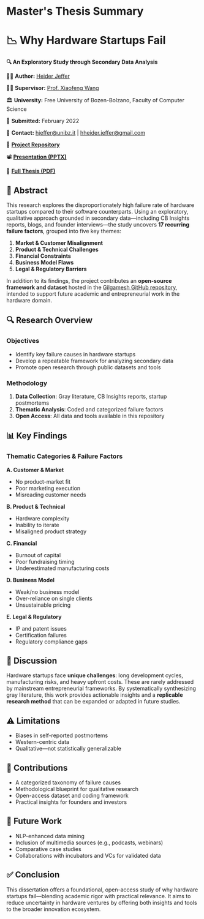 # Master's Thesis Summary
# 📉 Why Hardware Startups Fail

**🔍 An Exploratory Study through Secondary Data Analysis**

👨‍🎓 **Author:**  [Heider Jeffer](https://github.com/HeiderJeffer)

👩‍🏫 **Supervisor:** [Prof. Xiaofeng Wang](https://www.unibz.it/en/faculties/engineering/academic-staff/person/31445-xiaofeng-wang)

🏛️ **University:** Free University of Bozen-Bolzano, Faculty of Computer Science

📅 **Submitted:** February 2022

📧 **Contact:** [hjeffer@unibz.it](mailto:hjeffer@unibz.it) | [hheider.jeffer@gmail.com](mailto:hheider.jeffer@gmail.com)

📂 **[Project Repository](https://github.com/HeiderJeffer/Gilgamesh)**

📽 **[Presentation (PPTX)](https://github.com/HeiderJeffer/Gilgamesh/files/8622357/Why.Hardware.Startups.Fail.pptx)**

📄 **[Full Thesis (PDF)](https://drive.google.com/file/d/1bZvNbYk2SI09rM9WKZpv-oSZDr06BuSe/view?usp=sharing)**


## 🧠 Abstract

This research explores the disproportionately high failure rate of hardware startups compared to their software counterparts. Using an exploratory, qualitative approach grounded in secondary data—including CB Insights reports, blogs, and founder interviews—the study uncovers **17 recurring failure factors**, grouped into five key themes:

1. **Market & Customer Misalignment**
2. **Product & Technical Challenges**
3. **Financial Constraints**
4. **Business Model Flaws**
5. **Legal & Regulatory Barriers**

In addition to its findings, the project contributes an **open-source framework and dataset** hosted in the [Gilgamesh GitHub repository](https://github.com/HeiderJeffer/Gilgamesh), intended to support future academic and entrepreneurial work in the hardware domain.



## 🔍 Research Overview

### Objectives

* Identify key failure causes in hardware startups
* Develop a repeatable framework for analyzing secondary data
* Promote open research through public datasets and tools

### Methodology

1. **Data Collection**: Gray literature, CB Insights reports, startup postmortems
2. **Thematic Analysis**: Coded and categorized failure factors
3. **Open Access**: All data and tools available in this repository



## 📊 Key Findings

### **Thematic Categories & Failure Factors**

**A. Customer & Market**

* No product-market fit
* Poor marketing execution
* Misreading customer needs

**B. Product & Technical**

* Hardware complexity
* Inability to iterate
* Misaligned product strategy

**C. Financial**

* Burnout of capital
* Poor fundraising timing
* Underestimated manufacturing costs

**D. Business Model**

* Weak/no business model
* Over-reliance on single clients
* Unsustainable pricing

**E. Legal & Regulatory**

* IP and patent issues
* Certification failures
* Regulatory compliance gaps



## 💬 Discussion

Hardware startups face **unique challenges**: long development cycles, manufacturing risks, and heavy upfront costs. These are rarely addressed by mainstream entrepreneurial frameworks. By systematically synthesizing gray literature, this work provides actionable insights and a **replicable research method** that can be expanded or adapted in future studies.



## ⚠️ Limitations

* Biases in self-reported postmortems
* Western-centric data
* Qualitative—not statistically generalizable



## 🧩 Contributions

* A categorized taxonomy of failure causes
* Methodological blueprint for qualitative research
* Open-access dataset and coding framework
* Practical insights for founders and investors



## 🔭 Future Work

* NLP-enhanced data mining
* Inclusion of multimedia sources (e.g., podcasts, webinars)
* Comparative case studies
* Collaborations with incubators and VCs for validated data



## ✅ Conclusion

This dissertation offers a foundational, open-access study of why hardware startups fail—blending academic rigor with practical relevance. It aims to reduce uncertainty in hardware ventures by offering both insights and tools to the broader innovation ecosystem.
